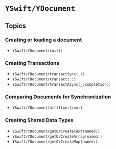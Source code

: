# ``YSwift/YDocument``

## Topics

### Creating or loading a document

- ``YSwift/YDocument/init()``

### Creating Transactions

- ``YSwift/YDocument/transactSync(_:)``
- ``YSwift/YDocument/transact(_:)``
- ``YSwift/YDocument/transactAsync(_:completion:)``

### Comparing Documents for Synchronization

- ``YSwift/YDocument/diff(txn:from:)``

### Creating Shared Data Types

- ``YSwift/YDocument/getOrCreateText(named:)``
- ``YSwift/YDocument/getOrCreateArray(named:)``
- ``YSwift/YDocument/getOrCreateMap(named:)``
